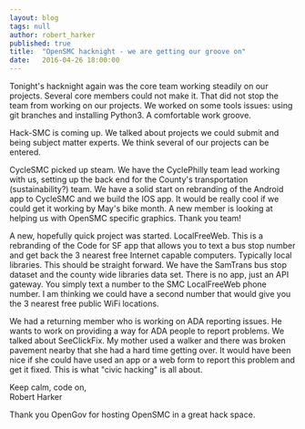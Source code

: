 ```yaml
---
layout: blog
tags: null
author: robert_harker
published: true
title:  "OpenSMC hacknight - we are getting our groove on"
date:   2016-04-26 18:00:00
---
```


Tonight's hacknight again was the core team working steadily on our projects.  Several core members could not make it.  That did not stop the team from working on our projects.  We worked on some tools issues: using git branches and installing Python3.  A comfortable work groove.

Hack-SMC is coming up.  We talked about projects we could submit and being subject matter experts.  We think several of our projects can be entered.

CycleSMC picked up steam.  We have the CyclePhilly team lead working with us, setting up the back end for the County's transportation (sustainability?) team.  We have a solid start on rebranding of the Android app to CycleSMC and we build the IOS app.  It would be really cool if we could get it working by May's bike month.  A new member is looking at helping us with OpenSMC specific graphics.  Thank you team!

A new, hopefully quick project was started.  LocalFreeWeb.  This is a rebranding of the Code for SF app that allows you to text a bus stop number and get back the 3 nearest free Internet capable computers.  Typically local libraries.  This should be straight forward.  We have the SamTrans bus stop dataset and the county wide libraries data set.  There is no app, just an API gateway.  You simply text a number to the SMC LocalFreeWeb phone number.  I am thinking we could have a second number that would give you the 3 nearest free public WiFi locations.

We had a returning member who is working on ADA reporting issues.  He wants to work on providing a way for ADA people to report problems.  We talked about SeeClickFix.  My mother used a walker and there was broken pavement nearby that she had a hard time getting over.  It would have been nice if she could have used an app or a web form to report this problem and get it fixed.  This is what "civic hacking" is all about.

Keep calm, code on,  
Robert Harker

Thank you OpenGov for hosting OpenSMC in a great hack space.
